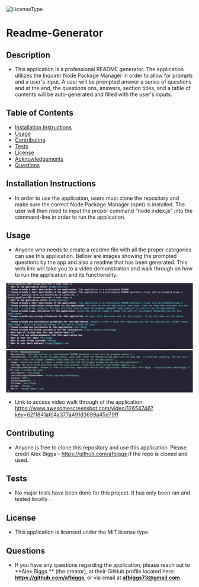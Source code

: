 
  ![LicenseType](https://img.shields.io/badge/License%3A%20-MIT-green)
  # Readme-Generator 
  
  ## Description
  
  * This application is a professional README generator. The application utilizes the Inquirer Node Package Manager in order to allow for prompts and a user's input. A user will be prompted answer a series of questions and at the end, the questions ons, answers, section titles, and a table of contents will be auto-generated and filled with the user's inputs. 
  
  ## Table of Contents
  
  * [Installation Instructions](#Installation-Instructions)
  * [Usage](#Usage)
  * [Contributing](#Contributing)
  * [Tests](#Tests)
  * [License](#License)
  * [Acknowledgements](#Acknowledgements)
  * [Questions](#Questions)
  
  ## Installation Instructions
  
  * In order to use the application, users must clone the repository and make sure the correct Node Package Manager (npm) is installed. The user will then need to input the proper command "node index.js" into the command-line in order to run the application.
  
  ## Usage
  
  * Anyone who needs to create a readme file with all the proper categories can use this application. Bellow are images showing the prompted questions by the app and also a readme that has been generated. This web link will take you to a video demonstration and walk through on how to run the application and its functionality. 

![](/media/Questions.png)
![](/media/generated-readme.png)

  * Link to access video walk through of the application: https://www.awesomescreenshot.com/video/12654746?key=62f1841afc4a377a491d3699a45d79ff
  ## Contributing
  
  * Anyone is free to clone this repository and use this application. Please credit Alex Biggs - https://github.com/afbiggs if the repo is cloned and used.
    
  ## Tests
  
  * No major tests have been done for this project. It has only been ran and tested locally .
  
  ## License
  
  * This application is licensed under the MIT license type.
  
  ## Questions
  * If you have any questions regarding the application, please reach out to **Alex Biggs ** (the creator), at their GitHub profile located here: **https://github.com/afbiggs**, or via email at **afbiggs73@gmail.com**.
